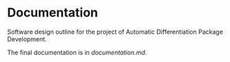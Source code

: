 # Documentation

Software design outline for the project of Automatic Differentiation Package Development.

The final documentation is in *documentation.md*.

